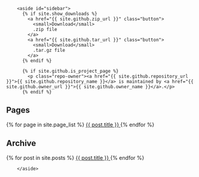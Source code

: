         <aside id="sidebar">
          {% if site.show_downloads %}
            <a href="{{ site.github.zip_url }}" class="button">
              <small>Download</small>
              .zip file
            </a>
            <a href="{{ site.github.tar_url }}" class="button">
              <small>Download</small>
              .tar.gz file
            </a>
          {% endif %}

          {% if site.github.is_project_page %}
            <p class="repo-owner"><a href="{{ site.github.repository_url }}">{{ site.github.repository_name }}</a> is maintained by <a href="{{ site.github.owner_url }}">{{ site.github.owner_name }}</a>.</p>
          {% endif %}
## Pages
{% for page in site.page_list %}
    <a href="{{ post.url }}" class="previous">
      {{ post.title }}
    </a>
{% endfor %}
## Archive 
{% for post in site.posts %}
    <a href="{{ post.url }}" class="previous">
      {{ post.title }}
    </a>
{% endfor %}


        </aside>
